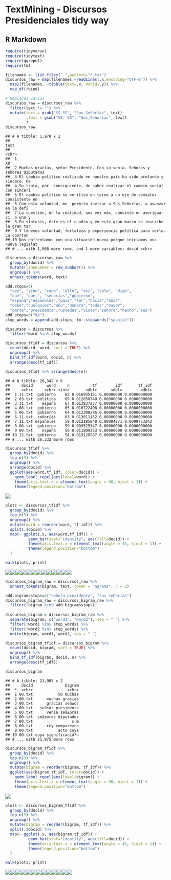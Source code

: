 TextMining - Discursos Presidenciales tidy way
================

R Markdown
----------

``` r
require(tidyverse)
require(tidytext)
require(ggrepel)
require(tm)
```

``` r
filenames <- list.files(".",pattern="*.txt")
discursos_raw = map(filenames,~readLines(.x,encoding="UTF-8")) %>% 
  map2(filenames, ~tibble(text=.x, docid=.y)) %>% 
  map_df(rbind)

# Replaces varios
discursos_raw = discursos_raw %>% 
  filter(text != "") %>% 
  mutate(text = gsub("SS.SS", "Sus_Señorías", text)
         ,text = gsub("SS. SS", "Sus_Señorías", text)
         )
discursos_raw 
```

    ## # A tibble: 1,978 x 2
    ##                                                                           text
    ##                                                                          <chr>
    ##  1                                                                          X0
    ##  2 Muchas gracias, señor Presidente. Con su venia. Señoras y señores Diputados
    ##  3 El cambio político realizado en nuestro país ha sido profundo y sincero. Pe
    ##  4 Se trata, por  consiguiente, de saber realizar el cambio social con sinceri
    ##  5 El cambio político se verificó en torno a un eje de sensatez consistente en
    ##  6 Con esta voluntad, me  permito invitar a Sus_Señorías. a avanzar en la defi
    ##  7 La cuestión, en la realidad, una vez más, consiste en averiguar si, a uno y
    ##  8 En síntesis, éste es el cuadro y en este gran marco se inscribe la gran tar
    ##  9 Y tenemos voluntad, fortaleza y experiencia política para serlo. La oportun
    ## 10 Nos enfrentamos con una situación nueva porque iniciamos una nueva legislat
    ## # ... with 1,968 more rows, and 1 more variables: docid <chr>

``` r
discursos = discursos_raw %>%
  group_by(docid) %>%
  mutate(linenumber = row_number()) %>% 
  ungroup() %>% 
  unnest_tokens(word, text) 

add.stops=c(
  "vez", "sino", "cada", "ello", "así", "sólo", "digo", 
  "que", "que,", "señorías","gobierno",
  "españa","españoles","país","ser","hacia","años",
  "debe","cualquier","año","manera","todas","mayor",
  "parte","presidenta","ustedes","vista","señora","hecho","sus")
add.stops=c("kk")
stop_words = append(add.stops, tm::stopwords("spanish"))

discursos = discursos %>% 
  filter(!word %in% stop_words) 

discursos_tfidf = discursos %>% 
  count(docid, word, sort = TRUE) %>%
  ungroup() %>% 
  bind_tf_idf(word, docid, n) %>% 
  arrange(desc(tf_idf))

discursos_tfidf %>% arrange(desc(n))
```

    ## # A tibble: 26,342 x 6
    ##     docid      word     n          tf        idf       tf_idf
    ##     <chr>     <chr> <int>       <dbl>      <dbl>        <dbl>
    ##  1 11.txt  gobierno    82 0.016935151 0.00000000 0.0000000000
    ##  2 03.txt  política    69 0.012858740 0.00000000 0.0000000000
    ##  3 11.txt    españa    67 0.013837257 0.00000000 0.0000000000
    ##  4 08.txt  gobierno    65 0.016722408 0.00000000 0.0000000000
    ##  5 06.txt  gobierno    64 0.012398295 0.00000000 0.0000000000
    ##  6 11.txt  señorías    63 0.013011152 0.00000000 0.0000000000
    ##  7 11.txt españoles    59 0.012185048 0.08004271 0.0009753242
    ##  8 00.txt  gobierno    59 0.009525347 0.00000000 0.0000000000
    ##  9 09.txt    españa    56 0.011809363 0.00000000 0.0000000000
    ## 10 12.txt  gobierno    54 0.019128587 0.00000000 0.0000000000
    ## # ... with 26,332 more rows

``` r
discursos_tfidf %>% 
  group_by(docid) %>% 
  top_n(3) %>% 
  ungroup() %>% 
  arrange(docid) %>% 
  ggplot(aes(word,tf_idf, color=docid)) + 
    geom_label_repel(aes(label=word)) +
    theme(axis.text.x = element_text(angle = 90, hjust = 1)) +
    theme(legend.position="bottom")
```

![](tf_idf_files/figure-markdown_github-ascii_identifiers/plots%20words-1.png)

``` r
plots <- discursos_tfidf %>%
  group_by(docid) %>% 
  top_n(5) %>% 
  ungroup() %>% 
  mutate(word = reorder(word, tf_idf)) %>%
  split(.$docid) %>%
  map(~ ggplot(.x, aes(word,tf_idf)) + 
          geom_bar(stat="identity", aes(fill=docid)) + 
          theme(axis.text.x = element_text(angle = 45, hjust = 1)) +
          theme(legend.position="bottom")
  )

walk(plots, print)
```

![](tf_idf_files/figure-markdown_github-ascii_identifiers/td-idf%20words%20by%20doc-1.png)![](tf_idf_files/figure-markdown_github-ascii_identifiers/td-idf%20words%20by%20doc-2.png)![](tf_idf_files/figure-markdown_github-ascii_identifiers/td-idf%20words%20by%20doc-3.png)![](tf_idf_files/figure-markdown_github-ascii_identifiers/td-idf%20words%20by%20doc-4.png)![](tf_idf_files/figure-markdown_github-ascii_identifiers/td-idf%20words%20by%20doc-5.png)![](tf_idf_files/figure-markdown_github-ascii_identifiers/td-idf%20words%20by%20doc-6.png)![](tf_idf_files/figure-markdown_github-ascii_identifiers/td-idf%20words%20by%20doc-7.png)![](tf_idf_files/figure-markdown_github-ascii_identifiers/td-idf%20words%20by%20doc-8.png)![](tf_idf_files/figure-markdown_github-ascii_identifiers/td-idf%20words%20by%20doc-9.png)![](tf_idf_files/figure-markdown_github-ascii_identifiers/td-idf%20words%20by%20doc-10.png)![](tf_idf_files/figure-markdown_github-ascii_identifiers/td-idf%20words%20by%20doc-11.png)![](tf_idf_files/figure-markdown_github-ascii_identifiers/td-idf%20words%20by%20doc-12.png)![](tf_idf_files/figure-markdown_github-ascii_identifiers/td-idf%20words%20by%20doc-13.png)

``` r
discursos_bigram_raw = discursos_raw %>%     
  unnest_tokens(bigram, text, token = "ngrams", n = 2)

add.bigramsstops=c("señora presidenta", "sus señorías")
discursos_bigram_raw = discursos_bigram_raw %>% 
  filter(!bigram %in% add.bigramsstops)
  
discursos_bigram = discursos_bigram_raw %>% 
  separate(bigram, c("word1", "word2"), sep = " ") %>% 
  filter(!word1 %in% stop_words) %>%
  filter(!word2 %in% stop_words) %>% 
  unite(bigram, word1, word2, sep = " ") 

discursos_bigram_tfidf = discursos_bigram %>% 
  count(docid, bigram, sort = TRUE) %>%
  ungroup() %>% 
  bind_tf_idf(bigram, docid, n) %>% 
  arrange(desc(tf_idf))

discursos_bigram
```

    ## # A tibble: 21,985 x 2
    ##     docid              bigram
    ##  *  <chr>               <chr>
    ##  1 00.txt           x0 muchas
    ##  2 00.txt      muchas gracias
    ##  3 00.txt      gracias seã±or
    ##  4 00.txt   seã±or presidente
    ##  5 00.txt      venia seã±oras
    ##  6 00.txt  seã±ores diputados
    ##  7 00.txt                 s m
    ##  8 00.txt      rey comparezco
    ##  9 00.txt           acto cuya
    ## 10 00.txt cuya significaciã³n
    ## # ... with 21,975 more rows

``` r
discursos_bigram_tfidf %>% 
  group_by(docid) %>% 
  top_n(3) %>% 
  ungroup() %>% 
  mutate(bigram = reorder(bigram, tf_idf)) %>%
  ggplot(aes(bigram,tf_idf, color=docid)) + 
    geom_label_repel(aes(label=bigram)) +
    theme(axis.text.x = element_text(angle = 90, hjust = 1)) +
    theme(legend.position="bottom")
```

![](tf_idf_files/figure-markdown_github-ascii_identifiers/plots%20bigrams-1.png)

``` r
plots <- discursos_bigram_tfidf %>%
  group_by(docid) %>% 
  top_n(5) %>% 
  ungroup() %>% 
  mutate(bigram = reorder(bigram, tf_idf)) %>%
  split(.$docid) %>%
  map(~ ggplot(.x, aes(bigram,tf_idf)) + 
          geom_bar(stat="identity", aes(fill=docid)) + 
          theme(axis.text.x = element_text(angle = 45, hjust = 1)) +
          theme(legend.position="bottom")
  )

walk(plots, print)
```

![](tf_idf_files/figure-markdown_github-ascii_identifiers/td-idf%20bigrams%20by%20doc-1.png)![](tf_idf_files/figure-markdown_github-ascii_identifiers/td-idf%20bigrams%20by%20doc-2.png)![](tf_idf_files/figure-markdown_github-ascii_identifiers/td-idf%20bigrams%20by%20doc-3.png)![](tf_idf_files/figure-markdown_github-ascii_identifiers/td-idf%20bigrams%20by%20doc-4.png)![](tf_idf_files/figure-markdown_github-ascii_identifiers/td-idf%20bigrams%20by%20doc-5.png)![](tf_idf_files/figure-markdown_github-ascii_identifiers/td-idf%20bigrams%20by%20doc-6.png)![](tf_idf_files/figure-markdown_github-ascii_identifiers/td-idf%20bigrams%20by%20doc-7.png)![](tf_idf_files/figure-markdown_github-ascii_identifiers/td-idf%20bigrams%20by%20doc-8.png)![](tf_idf_files/figure-markdown_github-ascii_identifiers/td-idf%20bigrams%20by%20doc-9.png)![](tf_idf_files/figure-markdown_github-ascii_identifiers/td-idf%20bigrams%20by%20doc-10.png)![](tf_idf_files/figure-markdown_github-ascii_identifiers/td-idf%20bigrams%20by%20doc-11.png)![](tf_idf_files/figure-markdown_github-ascii_identifiers/td-idf%20bigrams%20by%20doc-12.png)![](tf_idf_files/figure-markdown_github-ascii_identifiers/td-idf%20bigrams%20by%20doc-13.png)
